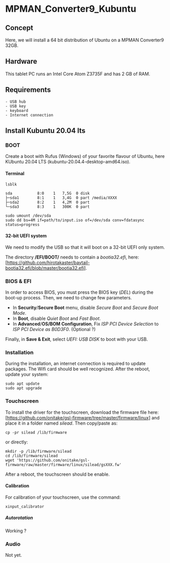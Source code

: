 # MPMAN_Converter9_Kubuntu

## Concept
Here, we will install a 64 bit distribution of Ubuntu on a MPMAN Converter9 32GB.

## Hardware
This tablet PC runs an Intel Core Atom Z3735F and has 2 GB of RAM.

## Requirements
````
- USB hub
- USB key
- keyboard
- Internet connection
````
## Install Kubuntu 20.04 lts

### BOOT
Create a boot with Rufus (Windows) of your favorite flavour of Ubuntu, here KUbuntu 20.04 LTS (kubuntu-20.04.4-desktop-amd64.iso).

#### Terminal
```
lsblk
```
````
sda           8:0    1   7,5G  0 disk 
├─sda1        8:1    1   3,4G  0 part /media/XXXX
├─sda2        8:2    1   4,2M  0 part 
└─sda3        8:3    1   300K  0 part 

````

```
sudo umount /dev/sda
sudo dd bs=4M if=path/to/input.iso of=/dev/sda conv=fdatasync  status=progress
```

#### 32-bit UEFI system
We need to modify the USB so that it will boot on a 32-bit UEFI only system.

The directory **/EFI/BOOT/** needs to contain a *bootia32.efi*, here: [https://github.com/hirotakaster/baytail-bootia32.efi/blob/master/bootia32.efi].

### BIOS & EFI
In order to access BIOS, you must press the BIOS key (*DEL*) during the boot-up process. Then, we need to change few parameters.
- In **Security**/**Secure Boot** menu, disable *Secure Boot* and *Secure Boot Mode*.
- In **Boot**, disable *Quiet Boot* and *Fast Boot*.
- In **Advanced**/**OS/BOM Configuration**, Fix *ISP PCI Device Selection* to *ISP PCI Device as B0D3F0*. (Optional ?)

Finally, in **Save & Exit**, select *UEFI: USB DISK* to boot with your USB.

### Installation
During the installation, an internet connection is required to update packages. The Wifi card should be well recognized.
After the reboot, update your system:
````
sudo apt update
sudo apt upgrade
````

### Touchscreen
To install the driver for the touchscreen, download the firmware file here: [https://github.com/onitake/gsl-firmware/tree/master/firmware/linux] and place it in a folder named *silead*. Then copy/paste as:
````
cp -pr silead /lib/firmware
````
or directly:
````
mkdir -p /lib/firmware/silead
cd /lib/firmware/silead
wget 'https://github.com/onitake/gsl-firmware/raw/master/firmware/linux/silead/gsXXX.fw'
````
After a reboot, the touchscreen should be enable.

#### Calibration
For calibration of your touchscreen, use the command:
````
xinput_calibrator
````

##### Autorotation
Working ?

### Audio
Not yet.
